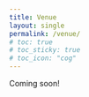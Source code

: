 ```yaml
---
title: Venue
layout: single
permalink: /venue/
# toc: true
# toc_sticky: true
# toc_icon: "cog"
---
```


Coming soon!